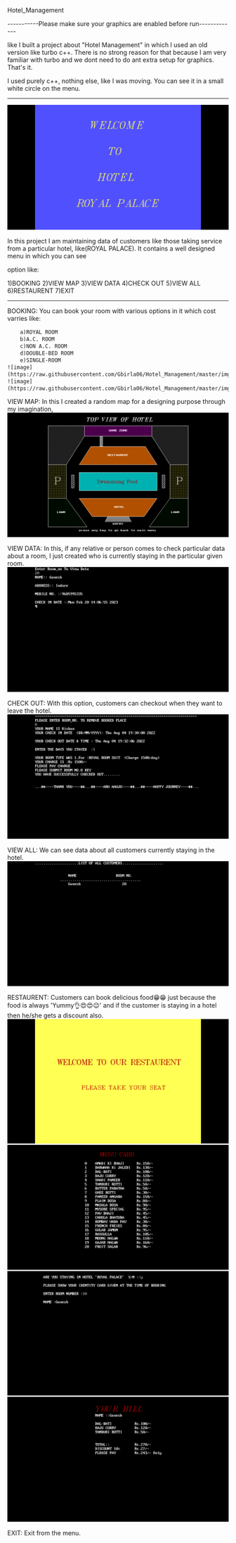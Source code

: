 Hotel_Management



-----------Please make sure your graphics are enabled before run-------------

like I built a project about "Hotel Management" in which I used an old version like turbo c++. There is no strong reason for that because I am very familiar with turbo and we dont need to do ant extra setup for graphics. That's it. 

I used purely c++, nothing else, like I was moving. You can see it in a small white circle on the menu.

--------------------------------------------------------------------------------------------------------------------------------------------------------------------------

![image](https://raw.githubusercontent.com/Gbirla06/Hotel_Management/master/img/1.png)

In this project I am maintaining data of customers like those taking service from a particular hotel, like(ROYAL PALACE). It contains a well designed menu in which you can see

option like:

  1)BOOKING
  2)VIEW MAP
  3)VIEW DATA
  4)CHECK OUT
  5)VIEW ALL
  6)RESTAURENT
  7)EXIT

--------------------------------------------------------------------------------------------------------------------------------------------------------------------------



BOOKING: You can book your room with various options in it which cost varries like: 

        a)ROYAL ROOM
        b)A.C. ROOM
        c)NON A.C. ROOM
        d)DOUBLE-BED ROOM
        e)SINGLE-ROOM
	![image](https://raw.githubusercontent.com/Gbirla06/Hotel_Management/master/img/2.png)
	![image](https://raw.githubusercontent.com/Gbirla06/Hotel_Management/master/img/3.png)

VIEW MAP: In this I created a random map for a designing purpose through my imagination, 
	![image](https://raw.githubusercontent.com/Gbirla06/Hotel_Management/master/img/map.png)

VIEW DATA: In this, if any relative or person comes to check particular data about a room, I just created who is currently staying in the particular given room.
	![image](https://raw.githubusercontent.com/Gbirla06/Hotel_Management/master/img/4.png)

CHECK OUT: With this option, customers can checkout when they want to leave the hotel.
	![image](https://raw.githubusercontent.com/Gbirla06/Hotel_Management/master/img/5.png)

VIEW ALL: We can see data about all customers currently staying in the hotel.
	![image](https://raw.githubusercontent.com/Gbirla06/Hotel_Management/master/img/6.png)

RESTAURENT: Customers can book delicious food😁😁 just because the food is always 'Yummy👌😍😍😉' and if the customer is staying in a hotel then he/she gets a discount also.
	![image](https://raw.githubusercontent.com/Gbirla06/Hotel_Management/master/img/7.png)
	![image](https://raw.githubusercontent.com/Gbirla06/Hotel_Management/master/img/8.png)
	![image](https://raw.githubusercontent.com/Gbirla06/Hotel_Management/master/img/9.png)
	![image](https://raw.githubusercontent.com/Gbirla06/Hotel_Management/master/img/10.png)

EXIT: Exit from the menu.